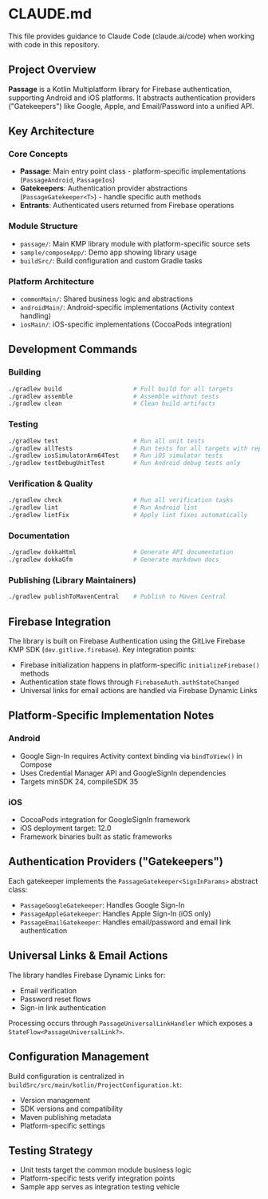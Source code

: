 # CLAUDE.md

This file provides guidance to Claude Code (claude.ai/code) when working with code in this repository.

## Project Overview

**Passage** is a Kotlin Multiplatform library for Firebase authentication, supporting Android and iOS platforms. It abstracts authentication providers ("Gatekeepers") like Google, Apple, and Email/Password into a unified API.

## Key Architecture

### Core Concepts
- **Passage**: Main entry point class - platform-specific implementations (`PassageAndroid`, `PassageIos`)
- **Gatekeepers**: Authentication provider abstractions (`PassageGatekeeper<T>`) - handle specific auth methods
- **Entrants**: Authenticated users returned from Firebase operations

### Module Structure
- `passage/`: Main KMP library module with platform-specific source sets
- `sample/composeApp/`: Demo app showing library usage
- `buildSrc/`: Build configuration and custom Gradle tasks

### Platform Architecture
- `commonMain/`: Shared business logic and abstractions
- `androidMain/`: Android-specific implementations (Activity context handling)
- `iosMain/`: iOS-specific implementations (CocoaPods integration)

## Development Commands

### Building
```bash
./gradlew build                    # Full build for all targets
./gradlew assemble                 # Assemble without tests
./gradlew clean                    # Clean build artifacts
```

### Testing
```bash
./gradlew test                     # Run all unit tests
./gradlew allTests                 # Run tests for all targets with report
./gradlew iosSimulatorArm64Test    # Run iOS simulator tests
./gradlew testDebugUnitTest        # Run Android debug tests only
```

### Verification & Quality
```bash
./gradlew check                    # Run all verification tasks
./gradlew lint                     # Run Android lint
./gradlew lintFix                  # Apply lint fixes automatically
```

### Documentation
```bash
./gradlew dokkaHtml                # Generate API documentation
./gradlew dokkaGfm                 # Generate markdown docs
```

### Publishing (Library Maintainers)
```bash
./gradlew publishToMavenCentral    # Publish to Maven Central
```

## Firebase Integration

The library is built on Firebase Authentication using the GitLive Firebase KMP SDK (`dev.gitlive.firebase`). Key integration points:

- Firebase initialization happens in platform-specific `initializeFirebase()` methods
- Authentication state flows through `FirebaseAuth.authStateChanged`
- Universal links for email actions are handled via Firebase Dynamic Links

## Platform-Specific Implementation Notes

### Android
- Google Sign-In requires Activity context binding via `bindToView()` in Compose
- Uses Credential Manager API and GoogleSignIn dependencies
- Targets minSDK 24, compileSDK 35

### iOS  
- CocoaPods integration for GoogleSignIn framework
- iOS deployment target: 12.0
- Framework binaries built as static frameworks

## Authentication Providers ("Gatekeepers")

Each gatekeeper implements the `PassageGatekeeper<SignInParams>` abstract class:

- `PassageGoogleGatekeeper`: Handles Google Sign-In
- `PassageAppleGatekeeper`: Handles Apple Sign-In (iOS only)
- `PassageEmailGatekeeper`: Handles email/password and email link authentication

## Universal Links & Email Actions

The library handles Firebase Dynamic Links for:
- Email verification
- Password reset flows  
- Sign-in link authentication

Processing occurs through `PassageUniversalLinkHandler` which exposes a `StateFlow<PassageUniversalLink?>`.

## Configuration Management

Build configuration is centralized in `buildSrc/src/main/kotlin/ProjectConfiguration.kt`:
- Version management
- SDK versions and compatibility
- Maven publishing metadata
- Platform-specific settings

## Testing Strategy

- Unit tests target the common module business logic
- Platform-specific tests verify integration points
- Sample app serves as integration testing vehicle